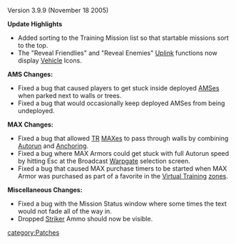 Version 3.9.9 (November 18 2005)

**Update Highlights**

- Added sorting to the Training Mission list so that startable
  missions sort to the top.
- The "Reveal Friendlies" and "Reveal Enemies"
  [Uplink](/Command_Uplink_Device "wikilink") functions now display
  [Vehicle](/Vehicle "wikilink") Icons.

**AMS Changes:**

- Fixed a bug that caused players to get stuck inside deployed
  [AMSes](/AMS "wikilink") when parked next to walls or trees.
- Fixed a bug that would occasionally keep deployed AMSes from being
  undeployed.

**MAX Changes:**

- Fixed a bug that allowed [TR](/TR "wikilink")
  [MAXes](/Mechanized_Armored_Exo-Suit "wikilink") to pass through
  walls by combining [Autorun](/Autorun "wikilink") and
  [Anchoring](/Anchoring "wikilink").
- Fixed a bug where MAX Armors could get stuck with full Autorun speed
  by hitting Esc at the Broadcast [Warpgate](/Warpgate "wikilink")
  selection screen.
- Fixed a bug that caused MAX purchase timers to be started when MAX
  Armor was purchased as part of a favorite in the [Virtual
  Training](/VR_training "wikilink") [zones](/zone "wikilink").

**Miscellaneous Changes:**

- Fixed a bug with the Mission Status window where some times the text
  would not fade all of the way in.
- Dropped [Striker](/Striker "wikilink") Ammo should now be visible.

[category:Patches](/category:Patches "wikilink")
